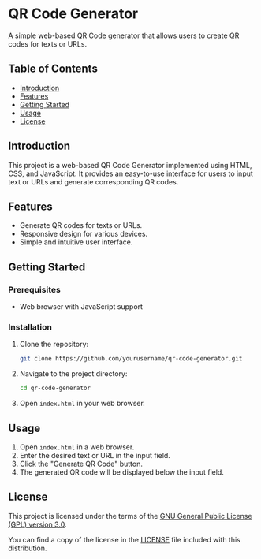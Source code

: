 # QR Code Generator

A simple web-based QR Code generator that allows users to create QR codes for texts or URLs.

## Table of Contents

- [Introduction](#introduction)
- [Features](#features)
- [Getting Started](#getting-started)
- [Usage](#usage)
- [License](#license)

## Introduction

This project is a web-based QR Code Generator implemented using HTML, CSS, and JavaScript. It provides an easy-to-use interface for users to input text or URLs and generate corresponding QR codes.

## Features

- Generate QR codes for texts or URLs.
- Responsive design for various devices.
- Simple and intuitive user interface.

## Getting Started

### Prerequisites

- Web browser with JavaScript support

### Installation

1. Clone the repository:

    ```bash
    git clone https://github.com/yourusername/qr-code-generator.git
    ```

2. Navigate to the project directory:

    ```bash
    cd qr-code-generator
    ```

3. Open `index.html` in your web browser.

## Usage

1. Open `index.html` in a web browser.
2. Enter the desired text or URL in the input field.
3. Click the "Generate QR Code" button.
4. The generated QR code will be displayed below the input field.

## License

This project is licensed under the terms of the [GNU General Public License (GPL) version 3.0](LICENSE).

You can find a copy of the license in the [LICENSE](LICENSE) file included with this distribution.
